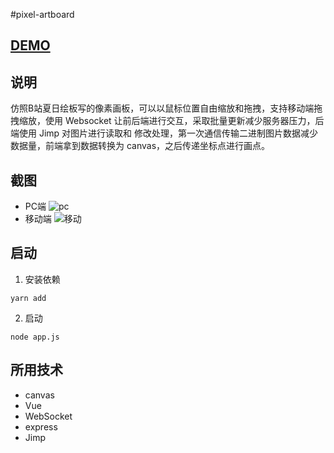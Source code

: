 #pixel-artboard
## [DEMO](http://adrestios:5991)

## 说明
仿照B站夏日绘板写的像素画板，可以以鼠标位置自由缩放和拖拽，支持移动端拖拽缩放，使用 Websocket 让前后端进行交互，采取批量更新减少服务器压力，后端使用 Jimp 对图片进行读取和
修改处理，第一次通信传输二进制图片数据减少数据量，前端拿到数据转换为 canvas，之后传递坐标点进行画点。

## 截图
* PC端
  ![pc](https://github.com/adrestios/pixel-artboard/blob/master/README_IMG/PC%E7%AB%AF.png)
* 移动端
  ![移动](https://github.com/adrestios/pixel-artboard/blob/master/README_IMG/%E7%A7%BB%E5%8A%A8%E7%AB%AF.pngs)

## 启动
1. 安装依赖
```
yarn add
```
2. 启动
```
node app.js
```

## 所用技术
* canvas
* Vue
* WebSocket
* express
* Jimp